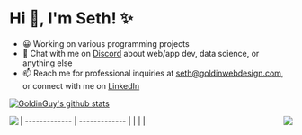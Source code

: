 # Hi 👋, I'm Seth! ✨

- 😀 Working on various programming projects 
- 💬 Chat with me on [Discord](https://discord.gg/gKYSMeJ) about web/app dev, data science, or anything else
- 📫 Reach me for professional inquiries at seth@goldinwebdesign.com, or connect with me on [LinkedIn](https://www.linkedin.com/in/seth-goldin-a3a46818b/)

<!-- <a href="https://www.linkedin.com/in/seth-goldin-a3a46818b/" target="blank"><img src="https://img.shields.io/badge/linkedin-%230077B5.svg?&style=for-the-badge&logo=linkedin&logoColor=white" /></a> -->

[![GoldinGuy's github stats](https://github-readme-stats.vercel.app/api?username=goldinguy&count_private=true&show_icons=true)](https://github.com/anuraghazra/github-readme-stats)

| ------------- | ------------- |
| <a href="https://goldinwebdesign.com"><img align="left" src="https://github-readme-stats.vercel.app/api?username=GoldinGuy&theme=vue&show_icons=true" /></a>  | <a href="https://goldinwebdesign.com"><img align="right" src="https://github-readme-stats.vercel.app/api/top-langs/?username=GoldinGuy&layout=compact&theme=vue" /></a>  |
